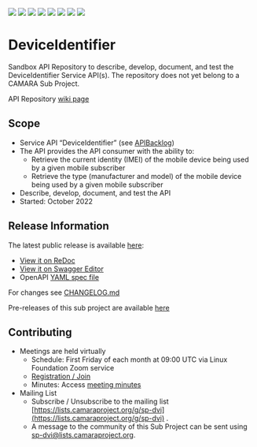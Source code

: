 <a href="https://github.com/camaraproject/DeviceIdentifier/commits/" title="Last Commit"><img src="https://img.shields.io/github/last-commit/camaraproject/DeviceIdentifier?style=plastic"></a>
<a href="https://github.com/camaraproject/DeviceIdentifier/issues" title="Open Issues"><img src="https://img.shields.io/github/issues/camaraproject/DeviceIdentifier?style=plastic"></a>
<a href="https://github.com/camaraproject/DeviceIdentifier/pulls" title="Open Pull Requests"><img src="https://img.shields.io/github/issues-pr/camaraproject/DeviceIdentifier?style=plastic"></a>
<a href="https://github.com/camaraproject/DeviceIdentifier/graphs/contributors" title="Contributors"><img src="https://img.shields.io/github/contributors/camaraproject/DeviceIdentifier?style=plastic"></a>
<a href="https://github.com/camaraproject/DeviceIdentifier" title="Repo Size"><img src="https://img.shields.io/github/repo-size/camaraproject/DeviceIdentifier?style=plastic"></a>
<a href="https://github.com/camaraproject/DeviceIdentifier/blob/main/LICENSE" title="License"><img src="https://img.shields.io/badge/License-Apache%202.0-green.svg?style=plastic"></a>
<a href="https://github.com/camaraproject/DeviceIdentifier/releases/latest" title="Latest Release"><img src="https://img.shields.io/github/release/camaraproject/DeviceIdentifier?style=plastic"></a>
<a href="https://github.com/camaraproject/Governance/blob/main/ProjectStructureAndRoles.md" title="Sandbox API Repository"><img src="https://img.shields.io/badge/Sandbox%20API%20Repository-yellow?style=plastic"></a>

# DeviceIdentifier

Sandbox API Repository to describe, develop, document, and test the DeviceIdentifier Service API(s). The repository does not yet belong to a CAMARA Sub Project.

API Repository [wiki page](https://lf-camaraproject.atlassian.net/wiki/x/czLe)

## Scope

* Service API “DeviceIdentifier” (see [APIBacklog](https://github.com/camaraproject/APIBacklog/blob/main/documentation/APIbacklog.md)) 
* The API provides the API consumer with the ability to:  
  * Retrieve the current identity (IMEI) of the mobile device being used by a given mobile subscriber
  * Retrieve the type (manufacturer and model) of the mobile device being used by a given mobile subscriber
* Describe, develop, document, and test the API
* Started: October 2022

## Release Information

The latest public release is available [here](https://github.com/camaraproject/DeviceIdentifier/releases/latest):
  - [View it on ReDoc](https://redocly.github.io/redoc/?url=https://raw.githubusercontent.com/camaraproject/DeviceIdentifier/r2.2/code/API_definitions/device-identifier.yaml&nocors)
  - [View it on Swagger Editor](https://camaraproject.github.io/swagger-ui/?url=https://raw.githubusercontent.com/camaraproject/DeviceIdentifier/r2.2/code/API_definitions/device-identifier.yaml)
  - OpenAPI [YAML spec file](https://github.com/camaraproject/DeviceIdentifier/blob/r2.2/code/API_definitions/device-identifier.yaml)

For changes see [CHANGELOG.md](https://github.com/camaraproject/DeviceIdentifier/blob/main/CHANGELOG.md)

Pre-releases of this sub project are available [here](https://github.com/camaraproject/DeviceIdentifier/releases)

## Contributing
* Meetings are held virtually
    * Schedule: First Friday of each month at 09:00 UTC via Linux Foundation Zoom service
    * [Registration / Join](https://zoom-lfx.platform.linuxfoundation.org/meeting/96981252767?password=fc957607-cc06-450f-b80a-229bb6a88c39) 
    * Minutes: Access [meeting minutes](https://lf-camaraproject.atlassian.net/wiki/spaces/CAM/pages/14564298/DeviceIdentifier+Meeting+Minutes)
* Mailing List
    * Subscribe / Unsubscribe to the mailing list [https://lists.camaraproject.org/g/sp-dvi](https://lists.camaraproject.org/g/sp-dvi) .
    * A message to the community of this Sub Project can be sent using [sp-dvi@lists.camaraproject.org](mailto:sp-dvi@lists.camaraproject.org).
